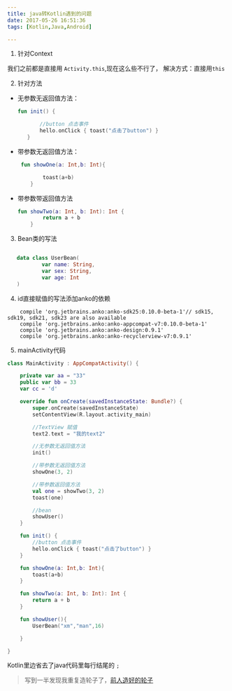 ```yaml
---
title: java转Kotlin遇到的问题
date: 2017-05-26 16:51:36
tags: [Kotlin,Java,Android]

---
```


1. 针对Context

 我们之前都是直接用 `Activity.this`,现在这么些不行了，
 解决方式：直接用`this`

2. 针对方法

 - 无参数无返回值方法：
    ``` kotlin
    fun init() {

           //button 点击事件
           hello.onClick { toast("点击了button") }
       }
    ```
 - 带参数无返回值方法：
    ``` kotlin
     fun showOne(a: Int,b: Int){

            toast(a+b)
        }

    ```
 - 带参数带返回值方法

    ``` kotlin
    fun showTwo(a: Int, b: Int): Int {
            return a + b
        }

    ```
3. Bean类的写法

 ``` kotlin

    data class UserBean(
            var name: String,
            var sex: String,
            var age: Int
    )

 ```

4. id直接赋值的写法添加anko的依赖

 ```
     compile 'org.jetbrains.anko:anko-sdk25:0.10.0-beta-1'// sdk15, sdk19, sdk21, sdk23 are also available
     compile 'org.jetbrains.anko:anko-appcompat-v7:0.10.0-beta-1'
     compile 'org.jetbrains.anko:anko-design:0.9.1'
     compile 'org.jetbrains.anko:anko-recyclerview-v7:0.9.1'
 ```

5. mainActivity代码

 ``` kotlin
 class MainActivity : AppCompatActivity() {

     private var aa = "33"
     public var bb = 33
     var cc = 'd'

     override fun onCreate(savedInstanceState: Bundle?) {
         super.onCreate(savedInstanceState)
         setContentView(R.layout.activity_main)

         //TextView 赋值
         text2.text = "我的text2"

         //无参数无返回值方法
         init()

         //带参数无返回值方法
         showOne(3, 2)

         //带参数返回值方法
         val one = showTwo(3, 2)
         toast(one)

         //bean
         showUser()
     }

     fun init() {
         //button 点击事件
         hello.onClick { toast("点击了button") }
     }

     fun showOne(a: Int,b: Int){
         toast(a+b)
     }

     fun showTwo(a: Int, b: Int): Int {
         return a + b
     }

     fun showUser(){
         UserBean("xm","man",16)

     }

 }


 ```
 Kotlin里边省去了java代码里每行结尾的 `;`

> 写到一半发现我重复造轮子了，<a href="https://github.com/MindorksOpenSource/from-java-to-kotlin/blob/master/README-ZH.md">前人造好的轮子</a>